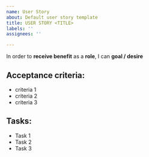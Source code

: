 ```yaml
---
name: User Story
about: Default user story template
title: USER STORY <TITLE>
labels: ''
assignees: ''

---
```


In order to **receive benefit** as a **role**, I can **goal / desire**

## Acceptance criteria:

- criteria 1
- criteria 2
- criteria 3

## Tasks:

- Task 1
- Task 2
- Task 3
